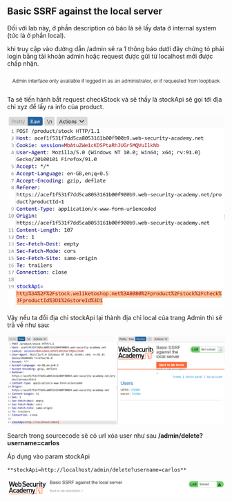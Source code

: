 ## Basic SSRF against the local server

Đối với lab này, ở phần description có bảo là sẽ lấy data ở internal system (tức là ở phần local).

khi truy cập vào đường dẫn /admin sẽ ra 1 thông báo dưới đây chứng tỏ phải login bằng tài khoản admin hoặc request được gửi từ localhost mới được chấp nhận.

![](/imgs/CSRF/1.png?raw=true)

Ta sẽ tiến hành bắt request checkStock và sẽ thấy là stockApi sẽ gọi tới địa chỉ xyz để lấy ra info của product.

![](/imgs/CSRF/2.png?raw=true)

Vậy nếu ta đổi địa chỉ stockApi lại thành địa chỉ local của trang Admin thì sẽ trả về như sau:

![](/imgs/CSRF/3.png?raw=true)

Search trong sourcecode sẽ có url xóa user như sau
**/admin/delete?username=carlos**

Áp dụng vào param stockApi

```markdown
**stockApi=http://localhost/admin/delete?username=carlos**
```

![](/imgs/CSRF/4.png?raw=true)